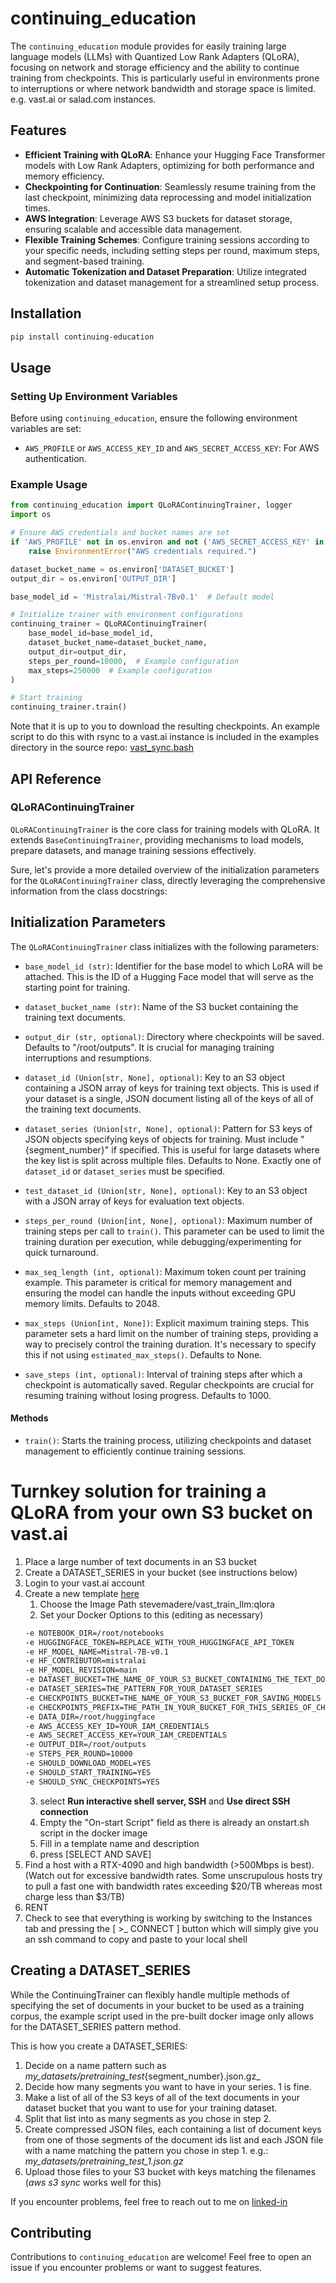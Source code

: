 # continuing_education

The `continuing_education` module provides for easily training large language models (LLMs) with Quantized Low Rank Adapters (QLoRA), focusing on network and storage efficiency and the ability to continue training from checkpoints. This is particularly useful in environments prone to interruptions or where network bandwidth and storage space is limited. e.g. vast.ai or salad.com instances.

## Features

- **Efficient Training with QLoRA**: Enhance your Hugging Face Transformer models with Low Rank Adapters, optimizing for both performance and memory efficiency.
- **Checkpointing for Continuation**: Seamlessly resume training from the last checkpoint, minimizing data reprocessing and model initialization times.
- **AWS Integration**: Leverage AWS S3 buckets for dataset storage, ensuring scalable and accessible data management.
- **Flexible Training Schemes**: Configure training sessions according to your specific needs, including setting steps per round, maximum steps, and segment-based training.
- **Automatic Tokenization and Dataset Preparation**: Utilize integrated tokenization and dataset management for a streamlined setup process.

## Installation

```bash
pip install continuing-education
```

## Usage

### Setting Up Environment Variables

Before using `continuing_education`, ensure the following environment variables are set:

- `AWS_PROFILE` or `AWS_ACCESS_KEY_ID` and `AWS_SECRET_ACCESS_KEY`: For AWS authentication.

### Example Usage

```python
from continuing_education import QLoRAContinuingTrainer, logger
import os

# Ensure AWS credentials and bucket names are set
if 'AWS_PROFILE' not in os.environ and not ('AWS_SECRET_ACCESS_KEY' in os.environ and 'AWS_ACCESS_KEY_ID' in os.environ):
    raise EnvironmentError("AWS credentials required.")

dataset_bucket_name = os.environ['DATASET_BUCKET']
output_dir = os.environ['OUTPUT_DIR']

base_model_id = 'Mistralai/Mistral-7Bv0.1'  # Default model

# Initialize trainer with environment configurations
continuing_trainer = QLoRAContinuingTrainer(
    base_model_id=base_model_id,
    dataset_bucket_name=dataset_bucket_name,
    output_dir=output_dir,
    steps_per_round=10000,  # Example configuration
    max_steps=250000  # Example configuration
)

# Start training
continuing_trainer.train()
```

Note that it is up to you to download the resulting checkpoints.
An example script to do this with rsync to a vast.ai instance is included in the examples directory in the source repo:
[vast_sync.bash](https://github.com/stevemadere/continuing-education/blob/main/examples/vast_sync.bash)

## API Reference

### QLoRAContinuingTrainer

`QLoRAContinuingTrainer` is the core class for training models with QLoRA. It extends `BaseContinuingTrainer`, providing mechanisms to load models, prepare datasets, and manage training sessions effectively.

Sure, let's provide a more detailed overview of the initialization parameters for the `QLoRAContinuingTrainer` class, directly leveraging the comprehensive information from the class docstrings:

## Initialization Parameters

The `QLoRAContinuingTrainer` class initializes with the following parameters:

- `base_model_id (str)`: Identifier for the base model to which LoRA will be attached. This is the ID of a Hugging Face model that will serve as the starting point for training.

- `dataset_bucket_name (str)`: Name of the S3 bucket containing the training text documents.

- `output_dir (str, optional)`: Directory where checkpoints will be saved. Defaults to "/root/outputs". It is crucial for managing training interruptions and resumptions.

- `dataset_id (Union[str, None], optional)`: Key to an S3 object containing a JSON array of keys for training text objects. This is used if your dataset is a single, JSON document listing all of the keys of all of the training text documents.

- `dataset_series (Union[str, None], optional)`: Pattern for S3 keys of JSON objects specifying keys of objects for training. Must include "{segment_number}" if specified. This is useful for large datasets where the key list is split across multiple files. Defaults to None. Exactly one of `dataset_id` or `dataset_series` must be specified.

- `test_dataset_id (Union[str, None], optional)`: Key to an S3 object with a JSON array of keys for evaluation text objects.

- `steps_per_round (Union[int, None], optional)`: Maximum number of training steps per call to `train()`. This parameter can be used to limit the training duration per execution, while debugging/experimenting for quick turnaround.

- `max_seq_length (int, optional)`: Maximum token count per training example. This parameter is critical for memory management and ensuring the model can handle the inputs without exceeding GPU memory limits. Defaults to 2048.

- `max_steps (Union[int, None])`: Explicit maximum training steps. This parameter sets a hard limit on the number of training steps, providing a way to precisely control the training duration. It's necessary to specify this if not using `estimated_max_steps()`. Defaults to None.

- `save_steps (int, optional)`: Interval of training steps after which a checkpoint is automatically saved. Regular checkpoints are crucial for resuming training without losing progress. Defaults to 1000.


#### Methods

- `train()`: Starts the training process, utilizing checkpoints and dataset management to efficiently continue training sessions.

# Turnkey solution for training a QLoRA from your own S3 bucket on vast.ai

1. Place a large number of text documents in an S3 bucket
2. Create a DATASET_SERIES in your bucket (see instructions below)
2. Login to your vast.ai account
3. Create a new template [here](https://cloud.vast.ai/templates/edit/)
    1. Choose the Image Path stevemadere/vast_train_llm:qlora
    2. Set your Docker Options to this (editing as necessary) 
    ```bash
    -e NOTEBOOK_DIR=/root/notebooks
    -e HUGGINGFACE_TOKEN=REPLACE_WITH_YOUR_HUGGINGFACE_API_TOKEN
    -e HF_MODEL_NAME=Mistral-7B-v0.1
    -e HF_CONTRIBUTOR=mistralai
    -e HF_MODEL_REVISION=main
    -e DATASET_BUCKET=THE_NAME_OF_YOUR_S3_BUCKET_CONTAINING_THE_TEXT_DOCUMENTS
    -e DATASET_SERIES=THE_PATTERN_FOR_YOUR_DATASET_SERIES
    -e CHECKPOINTS_BUCKET=THE_NAME_OF_YOUR_S3_BUCKET_FOR_SAVING_MODELS
    -e CHECKPOINTS_PREFIX=THE_PATH_IN_YOUR_BUCKET_FOR_THIS_SERIES_OF_CHECKPOINTS
    -e DATA_DIR=/root/huggingface
    -e AWS_ACCESS_KEY_ID=YOUR_IAM_CREDENTIALS
    -e AWS_SECRET_ACCESS_KEY=YOUR_IAM_CREDENTIALS
    -e OUTPUT_DIR=/root/outputs
    -e STEPS_PER_ROUND=10000
    -e SHOULD_DOWNLOAD_MODEL=YES
    -e SHOULD_START_TRAINING=YES
    -e SHOULD_SYNC_CHECKPOINTS=YES
    ```
    3. select **Run interactive shell server, SSH** and **Use direct SSH connection**
    4. Empty the "On-start Script" field as there is already an onstart.sh script in the docker image
    5. Fill in a template name and description 
    6. press [SELECT AND SAVE]
4. Find a host with a RTX-4090 and high bandwidth (>500Mbps is best).  (Watch out for excessive bandwidth rates.  Some unscrupulous hosts try to pull a fast one with bandwidth rates exceeding $20/TB whereas most charge less than $3/TB)
5. RENT
6. Check to see that everything is working by switching to the Instances tab and pressing the [ >_ CONNECT ] button which will simply give you an ssh command to copy and paste to your local shell


## Creating a DATASET_SERIES
While the ContinuingTrainer can flexibly handle multiple methods of specifying the set of documents in your bucket to be used as a training corpus, the example script used in the pre-built docker image only allows for the DATASET_SERIES pattern method.

This is how you create a DATASET_SERIES:

1. Decide on a name pattern such as _my_datasets/pretraining_test_{segment_number}.json.gz_
2. Decide how many segments you want to have in your series.  1 is fine.
3. Make a list of all of the S3 keys of all of the text documents in your dataset bucket that you want to use for your training dataset.
4. Split that list into as many segments as you chose in step 2.
5. Create compressed JSON files, each containing a list of document keys from one of those segments of the document ids list and each JSON file with a name matching the pattern you chose in step 1.
    e.g.:  _my_datasets/pretraining_test_1.json.gz_
6. Upload those files to your S3 bucket with keys matching the filenames (_aws s3 sync_ works well for this)


If you encounter problems, feel free to reach out to me on [linked-in]( https://linkedin.com/in/smadere)


## Contributing

Contributions to `continuing_education` are welcome! Feel free to open an issue if you encounter problems or want to suggest features.

